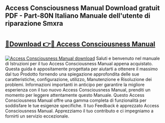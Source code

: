 ## Access Consciousness Manual Download gratuit PDF - Part-80N Italiano Manuale dell'utente di riparazione Smxra

# <h2><a href="http://dfcupm.blite.top/?on=Access+Consciousness+Manual">🔗Download 👉🔴 Access Consciousness Manual</a></h2>

[![Access Consciousness Manual download](https://i.imgur.com/lujVjoI.png)](http://dfcupm.blite.top/?on=Access+Consciousness+Manual)
Saluti e benvenuto nel manuale di Istruzioni per il tuo Access Consciousness Manual appena acquistato. Questa guida è appositamente progettata per aiutarti a ottenere il massimo dal tuo Prodotto fornendo una spiegazione approfondita delle sue caratteristiche, configurazione, utilizzo, Manutenzione e Risoluzione dei problemi. Informazioni importanti in anticipo per garantire la migliore esperienza con il tuo nuovo Access Consciousness Manual, prenditi un momento per leggere attentamente questo Manuale. Questo Access Consciousness Manual offre una gamma completa di funzionalità per soddisfare le tue esigenze specifiche. Il tuo Feedback è apprezzato Access Consciousness Manual. Apprezziamo il tuo contributo e ci impegniamo a fornirti un servizio eccezionale.
